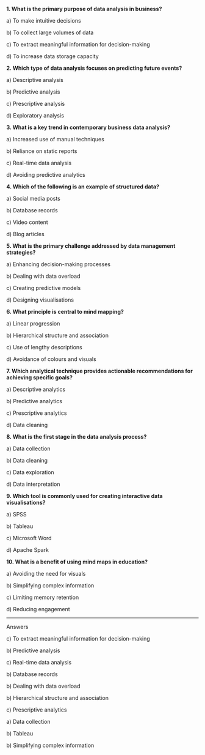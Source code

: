 **1. What is the primary purpose of data analysis in business?**

a) To make intuitive decisions

b) To collect large volumes of data

c) To extract meaningful information for decision-making

d) To increase data storage capacity



**2. Which type of data analysis focuses on predicting future events?**

a) Descriptive analysis

b) Predictive analysis

c) Prescriptive analysis

d) Exploratory analysis



**3. What is a key trend in contemporary business data analysis?**

a) Increased use of manual techniques

b) Reliance on static reports

c) Real-time data analysis

d) Avoiding predictive analytics

 

**4. Which of the following is an example of structured data?**

a) Social media posts

b) Database records

c) Video content

d) Blog articles

 

**5. What is the primary challenge addressed by data management strategies?**

a) Enhancing decision-making processes

b) Dealing with data overload

c) Creating predictive models

d) Designing visualisations

 

**6. What principle is central to mind mapping?**

a) Linear progression

b) Hierarchical structure and association

c) Use of lengthy descriptions

d) Avoidance of colours and visuals

 

**7. Which analytical technique provides actionable recommendations for achieving specific goals?**

a) Descriptive analytics

b) Predictive analytics

c) Prescriptive analytics

d) Data cleaning

 

**8. What is the first stage in the data analysis process?**

a) Data collection

b) Data cleaning

c) Data exploration

d) Data interpretation

 

**9. Which tool is commonly used for creating interactive data visualisations?**

a) SPSS

b) Tableau

c) Microsoft Word

d) Apache Spark

 

**10. What is a benefit of using mind maps in education?**

a) Avoiding the need for visuals

b) Simplifying complex information

c) Limiting memory retention

d) Reducing engagement

 


---


Answers

c) To extract meaningful information for decision-making

b) Predictive analysis

c) Real-time data analysis

b) Database records

b) Dealing with data overload

b) Hierarchical structure and association

c) Prescriptive analytics

a) Data collection

b) Tableau

b) Simplifying complex information



